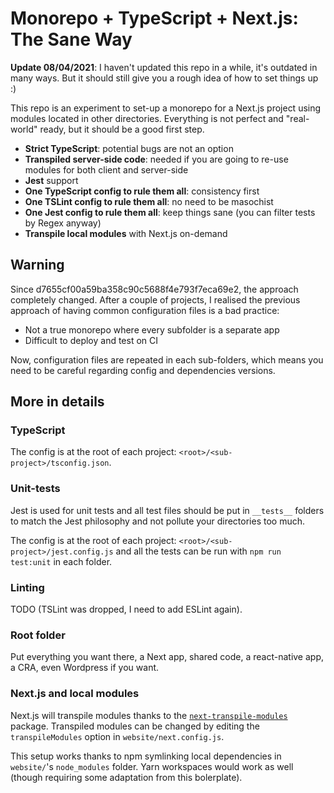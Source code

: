 # Monorepo + TypeScript + Next.js: The Sane Way

**Update 08/04/2021**: I haven't updated this repo in a while, it's outdated in many ways. But it should still give you a rough idea of how to set things up :)

This repo is an experiment to set-up a monorepo for a Next.js project using modules located in other directories. Everything is not perfect and "real-world" ready, but it should be a good first step.

- **Strict TypeScript**: potential bugs are not an option
- **Transpiled server-side code**: needed if you are going to re-use modules for both client and server-side
- **Jest** support
- **One TypeScript config to rule them all**: consistency first
- **One TSLint config to rule them all**: no need to be masochist
- **One Jest config to rule them all**: keep things sane (you can filter tests by Regex anyway)
- **Transpile local modules** with Next.js on-demand

## Warning

Since d7655cf00a59ba358c90c5688f4e793f7eca69e2, the approach completely changed. After a couple of projects, I realised the previous approach of having common configuration files is a bad practice:

- Not a true monorepo where every subfolder is a separate app
- Difficult to deploy and test on CI

Now, configuration files are repeated in each sub-folders, which means you need to be careful regarding config and dependencies versions.

## More in details

### TypeScript

The config is at the root of each project: `<root>/<sub-project>/tsconfig.json`.

### Unit-tests

Jest is used for unit tests and all test files should be put in `__tests__` folders to match the Jest philosophy and not pollute your directories too much.

The config is at the root of each project: `<root>/<sub-project>/jest.config.js` and all the tests can be run with `npm run test:unit` in each folder.

### Linting

TODO (TSLint was dropped, I need to add ESLint again).

### Root folder

Put everything you want there, a Next app, shared code, a react-native app, a CRA, even Wordpress if you want.

### Next.js and local modules

Next.js will transpile modules thanks to the [`next-transpile-modules`](https://github.com/martpie/next-transpile-modules) package. Transpiled modules can be changed by editing the `transpileModules` option in `website/next.config.js`.

This setup works thanks to npm symlinking local dependencies in `website/`'s `node_modules` folder. Yarn workspaces would work as well (though requiring some adaptation from this bolerplate).
